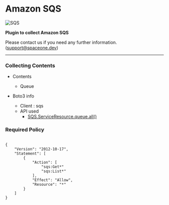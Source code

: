 # Amazon SQS

![SQS](https://spaceone-custom-assets.s3.ap-northeast-2.amazonaws.com/console-assets/icons/cloud-services/aws/Amazon-SQS.svg)

**Plugin to collect Amazon SQS**

Please contact us if you need any further information. (<support@spaceone.dev>)

---

### Collecting Contents

- Contents
  - Queue
  
- Boto3 info
  - Client : sqs
  - API used
    - [SQS.ServiceResource.queue.all()](https://boto3.amazonaws.com/v1/documentation/api/latest/reference/services/sqs.html#SQS.ServiceResource.all)
  

### Required Policy
  
<pre>
<code>
{
    "Version": "2012-10-17",
    "Statement": [
        {
            "Action": [
                "sqs:Get*"
                "sqs:List*"
            ],
            "Effect": "Allow",
            "Resource": "*"
        }
    ]
}
</code>
</pre>